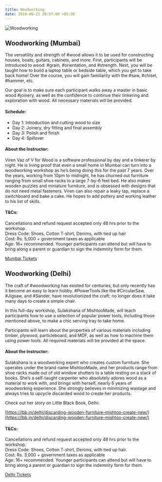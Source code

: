 ```yaml
---
title: Woodworking
date: 2018-06-22 20:57:00 +05:30
---
```


![Woodworking](/uploads/woodworking_workshop.jpg)

## Woodworking (Mumbai)

The versatility and strength of #wood allows it to be used for constructing houses, boats, guitars, cabinets, and more. First, participants will be introduced to wood: #grain, #orientation, and #strength. Next, you will be taught how to build a laptop table or bedside table, which you get to take back home! Over the course, you will gain familiarity with the #saw, #chisel, #hammer, etc.

Our goal is to make sure each participant walks away a master in basic wood #joinery, as well as the confidence to continue their tinkering and exploration with wood. All necessary materials will be provided.

#### Schedule:

* Day 1: Introduction and cutting wood to size
* Day 2: Joinery, dry fitting and final assembly
* Day 3: Polish and finish
* Day 4: Spillover

#### About the Instructor:

Viren Vaz of V for Wood is a software professional by day and a tinkerer by night. He is living proof that even a small home in Mumbai can turn into a woodworking workshop as he’s being doing this for the past 7 years. Over the years, working from 10pm to midnight, he has churned out furniture ranging from small shoe racks to a large 7-by-6 feet bed. He also makes wooden puzzles and miniature furniture, and is obsessed with designs that do not need metal fasteners. Viren can also repair a leaky tap, replace a switchboard and bake a cake. He hopes to add pottery and working leather to his list of skills.

#### T&Cs:

Cancellations and refund request accepted only 48 hrs prior to the workshop.<br>
Dress Code: Shoes, Cotton T-shirt, Denims, with tied up hair<br>
Cost: Rs. 5,000 + government taxes as applicable<br>
Age: 16+ recommended. Younger participants can attend but will have to bring along
          a parent or guardian to sign the indemnity form for them.

<a href="https://www.instamojo.com/MakersAsylum/woodworking-for-beginners-july-mumbai/" target="_blank" class="btn btn-primary">Mumbai Tickets</a>


## Woodworking (Delhi)

The craft of #woodworking has existed for centuries, but only recently has it become an easy to learn hobby. #PowerTools like the #CircularSaw, #Jigsaw, and #Sander, have revolutionized the craft; no longer does it take many days to create a simple chair.

In this full-day workshop, Sulakshana of MishtooMade, will teach participants how to use a selection of popular power tools, including those mentioned above, to make a chic serving tray to take home.

Participants will learn about the properties of various materials including timber, plywood, particleboard, and MDF, as well as how to machine them using power tools. All required materials will be provided at the space.

#### About the Instructor:

Sulakshana is a woodworking expert who creates custom furniture. She operates under the brand name MishtooMade, and her products range from shoe racks made out of old window shutters to a table resting on a stack of books. She’s a self-taught carpenter who absolutely adores wood as a material to work with, and brings with herself, nearly 6 years of woodworking experience. She strongly believes in minimizing wastage and always tries to upcycle discarded wood to create her products.

Check out her story on Little Black Book, Delhi:

[https://lbb.in/delhi/discarding-wooden-furniture-mishtoo-create-new/](https://lbb.in/delhi/discarding-wooden-furniture-mishtoo-create-new/)

#### T&Cs:

Cancellations and refund request accepted only 48 hrs prior to the workshop.<br>
Dress Code: Shoes, Cotton T-shirt, Denims, with tied up hair.<br>
Cost: Rs. 3,000 + government taxes as applicable<br>
Age: 16+ recommended. Younger participants can attend but will have to bring along
          a parent or guardian to sign the indemnity form for them.

<a href="https://www.instamojo.com/MakersAsylum/woodworking-for-beginners-june-del/" target="_blank" class="btn btn-primary">Delhi Tickets</a>
